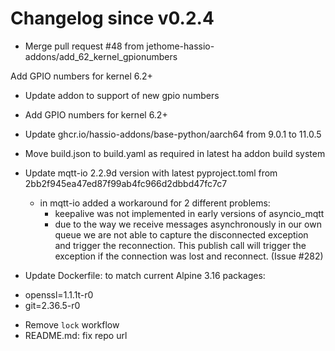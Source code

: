 # Changelog since v0.2.4
- Merge pull request #48 from jethome-hassio-addons/add_62_kernel_gpionumbers

Add GPIO numbers for kernel 6.2+ 
- Update addon to support of new gpio numbers

- Add GPIO numbers for kernel 6.2+
- Update ghcr.io/hassio-addons/base-python/aarch64 from 9.0.1 to 11.0.5
- Move build.json to build.yaml as required in latest ha addon build system
- Update mqtt-io 2.2.9d version with latest pyproject.toml from 2bb2f945ea47ed87f99ab4fc966d2dbbd47fc7c7
  - in mqtt-io added a workaround for 2 different problems:
    - keepalive was not implemented in early versions of asyncio_mqtt
    - due to the way we receive messages asynchronously in our own queue we are not able
      to capture the disconnected exception and trigger the reconnection. This publish call
      will trigger the exception if the connection was lost and reconnect. (Issue #282) 
- Update Dockerfile: to match current Alpine 3.16 packages:

* openssl=1.1.1t-r0
* git=2.36.5-r0 
- Remove `lock` workflow 
- README.md: fix repo url 
